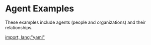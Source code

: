 # Agent Examples

These examples include agents (people and organizations) and their relationships.

[import, lang:"yaml"](agent.yaml)

